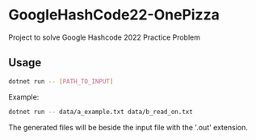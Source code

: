 # GoogleHashCode22-OnePizza

Project to solve Google Hashcode 2022 Practice Problem

## Usage

```sh
dotnet run -- [PATH_TO_INPUT]
```

Example:

```sh
dotnet run -- data/a_example.txt data/b_read_on.txt
```

The generated files will be beside the input file with the '.out' extension.

